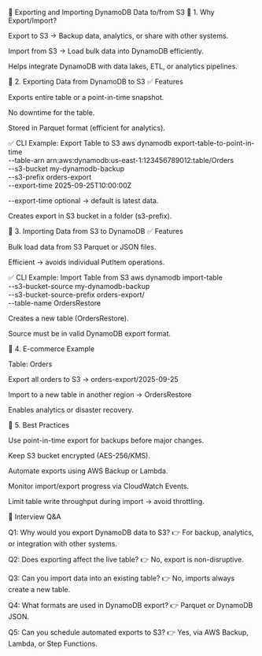 📘 Exporting and Importing DynamoDB Data to/from S3
🔹 1. Why Export/Import?

Export to S3 → Backup data, analytics, or share with other systems.

Import from S3 → Load bulk data into DynamoDB efficiently.

Helps integrate DynamoDB with data lakes, ETL, or analytics pipelines.

🔹 2. Exporting Data from DynamoDB to S3
✅ Features

Exports entire table or a point-in-time snapshot.

No downtime for the table.

Stored in Parquet format (efficient for analytics).

✅ CLI Example: Export Table to S3
aws dynamodb export-table-to-point-in-time \
    --table-arn arn:aws:dynamodb:us-east-1:123456789012:table/Orders \
    --s3-bucket my-dynamodb-backup \
    --s3-prefix orders-export \
    --export-time 2025-09-25T10:00:00Z


--export-time optional → default is latest data.

Creates export in S3 bucket in a folder (s3-prefix).

🔹 3. Importing Data from S3 to DynamoDB
✅ Features

Bulk load data from S3 Parquet or JSON files.

Efficient → avoids individual PutItem operations.

✅ CLI Example: Import Table from S3
aws dynamodb import-table \
    --s3-bucket-source my-dynamodb-backup \
    --s3-bucket-source-prefix orders-export/ \
    --table-name OrdersRestore


Creates a new table (OrdersRestore).

Source must be in valid DynamoDB export format.

🔹 4. E-commerce Example

Table: Orders

Export all orders to S3 → orders-export/2025-09-25

Import to a new table in another region → OrdersRestore

Enables analytics or disaster recovery.

🔹 5. Best Practices

Use point-in-time export for backups before major changes.

Keep S3 bucket encrypted (AES-256/KMS).

Automate exports using AWS Backup or Lambda.

Monitor import/export progress via CloudWatch Events.

Limit table write throughput during import → avoid throttling.

🎯 Interview Q&A

Q1: Why would you export DynamoDB data to S3?
👉 For backup, analytics, or integration with other systems.

Q2: Does exporting affect the live table?
👉 No, export is non-disruptive.

Q3: Can you import data into an existing table?
👉 No, imports always create a new table.

Q4: What formats are used in DynamoDB export?
👉 Parquet or DynamoDB JSON.

Q5: Can you schedule automated exports to S3?
👉 Yes, via AWS Backup, Lambda, or Step Functions.
